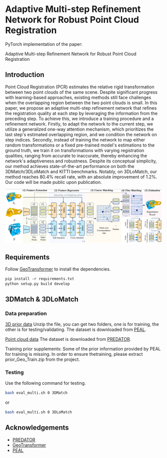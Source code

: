 # Adaptive Multi-step Refinement Network for Robust Point Cloud Registration

PyTorch implementation of the paper:

Adaptive Multi-step Refinement Network for Robust Point Cloud Registration

## Introduction

Point Cloud Registration (PCR) estimates the relative rigid transformation between two point clouds of the same scene. Despite significant progress with learning-based approaches, existing methods still face challenges when the overlapping region between the two point clouds is small. In this paper, we propose an adaptive multi-step refinement network that refines the registration quality at each step by leveraging the information from the preceding step. To achieve this, we introduce a training procedure and a refinement network. Firstly, to adapt the network to the current step, we utilize a generalized one-way attention mechanism, which prioritizes the last step's estimated overlapping region, and we condition the network on step indices. Secondly, instead of training the network to map either random transformations or a fixed pre-trained model's estimations to the ground truth, we train it on transformations with varying registration qualities, ranging from accurate to inaccurate, thereby enhancing the network's adaptiveness and robustness. Despite its conceptual simplicity, our method achieves state-of-the-art performance on both the 3DMatch/3DLoMatch and KITTI benchmarks. Notably, on 3DLoMatch, our method reaches 80.4\% recall rate, with an absolute improvement of 1.2\%. Our code will be made public upon publication.

![](pipeline.png)

## Requirements

Follow [GeoTransformer](https://github.com/qinzheng93/GeoTransformer) to install the dependencies.

```
pip install -r requirements.txt
python setup.py build develop
```
    
## 3DMatch & 3DLoMatch

### Data preparation

[3D prior data](https://drive.google.com/file/d/1ArrJvTzlbQjSHZi3Zl0oHesuoE7Nr16P/view?usp=sharing) Unzip the file, you can get two folders, one is for training, the other is for testing/validating. The dataset is downloaded from [PEAL]([https://github.com/prs-eth/OverlapPredator](https://github.com/prs-eth/OverlapPredator)).

[Point cloud data](https://github.com/prs-eth/OverlapPredator)
The dataset is downloaded from [PREDATOR](https://github.com/prs-eth/OverlapPredator).

Training prior supplements: Some of the prior information provided by PEAL for training is missing. In order to ensure thetraining, please extract prior_Geo_Train.zip from the project.
### Testing

Use the following command for testing.

```bash
bash eval_multi.sh 0 3DMatch
```
or
```bash
bash eval_multi.sh 0 3DLoMatch
```


## Acknowledgements
- [PREDATOR](https://github.com/prs-eth/OverlapPredator)
- [GeoTransformer](https://github.com/qinzheng93/GeoTransformer)
- [PEAL](https://github.com/Gardlin/PEAL)

